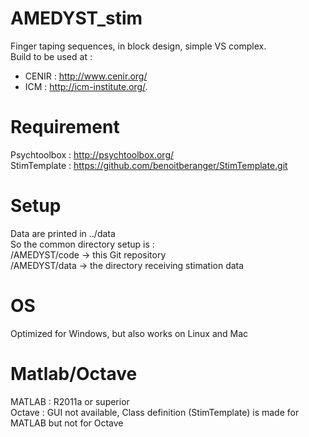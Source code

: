 # AMEDYST_stim
Finger taping sequences, in block design, simple VS complex.  
Build to be used at :
- CENIR : http://www.cenir.org/
- ICM : http://icm-institute.org/.

# Requirement
Psychtoolbox : http://psychtoolbox.org/  
StimTemplate : https://github.com/benoitberanger/StimTemplate.git  

# Setup
Data are printed in ../data  
So the common directory setup is :  
/AMEDYST/code -> this Git repository  
/AMEDYST/data -> the directory receiving stimation data  

# OS
Optimized for Windows, but also works on Linux and Mac  

# Matlab/Octave
MATLAB  : R2011a or superior  
Octave  : GUI not available, Class definition (StimTemplate) is made for MATLAB but not for Octave  
